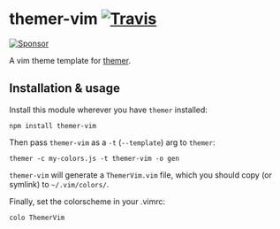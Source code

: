 # themer-vim [![Travis](https://img.shields.io/travis/mjswensen/themer-vim.svg)](https://travis-ci.org/mjswensen/themer-vim)

[![Sponsor](https://app.codesponsor.io/embed/hHKoUkX4tpsdAzjvSfNXFb22/mjswensen/themer-vim.svg)](https://app.codesponsor.io/link/hHKoUkX4tpsdAzjvSfNXFb22/mjswensen/themer-vim)

A vim theme template for [themer](https://github.com/mjswensen/themer).

## Installation & usage

Install this module wherever you have `themer` installed:

    npm install themer-vim

Then pass `themer-vim` as a `-t` (`--template`) arg to `themer`:

    themer -c my-colors.js -t themer-vim -o gen

`themer-vim` will generate a `ThemerVim.vim` file, which you should copy (or symlink) to `~/.vim/colors/`.

Finally, set the colorscheme in your .vimrc:

    colo ThemerVim
